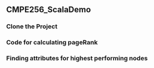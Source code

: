 ## CMPE256_ScalaDemo
### Clone the Project
### Code for calculating pageRank
### Finding attributes for highest performing nodes

